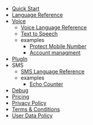 <!-- docs/_sidebar.md -->

* [Quick Start](quickstart.md)
* [Language Reference](language.md)
* [Voice](voice.md)
    * [Voice Language Reference](voice-language.md)
    * [Text to Speech](text-to-speech.md)
    * examples
        * [Protect Mobile Number](example-protect-mobile.md)
        * [Account managment](example-account.md)
* [PlugIn](plugin.md)
* SMS
    * [SMS Language Reference](sms-language.md)
    * examples
        * [Echo Counter](example-sms-echo.md)
* [Debug](debug.md)
* [Pricing](pricing.md)
* [Privacy Policy](privacy.md)
* [Terms & Conditions](terms.md)
* [User Data Policy](user_data.md)